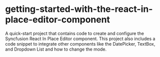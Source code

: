 # getting-started-with-the-react-in-place-editor-component
A quick-start project that contains code to create and configure the Syncfusion React  In Place Editor component. This project also includes a code snippet to integrate other components like the DatePicker, TextBox, and Dropdown List and how to change the mode.
